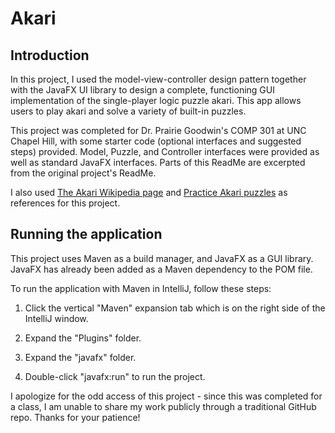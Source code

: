 # Akari

## Introduction

In this project, I used the model-view-controller design pattern together with the JavaFX UI library to design a complete, functioning GUI implementation of the single-player logic puzzle akari. This app allows users to play akari and solve a variety of built-in puzzles. 

This project was completed for Dr. Prairie Goodwin's COMP 301 at UNC Chapel Hill, with some starter code (optional interfaces and suggested steps) provided. Model, Puzzle, and Controller interfaces were provided as well as standard JavaFX interfaces. Parts of this ReadMe are excerpted from the original project's ReadMe.

I also used [The Akari Wikipedia page](https://en.wikipedia.org/wiki/Light_Up_(puzzle)) and [Practice Akari puzzles](https://www.puzzle-light-up.com/) as references for this project.


## Running the application

This project uses Maven as a build manager, and JavaFX as a GUI library. JavaFX has already been added as a Maven dependency to the POM file.

To run the application with Maven in IntelliJ, follow these steps:

1. Click the vertical "Maven" expansion tab which is on the right side of the IntelliJ window.

2. Expand the "Plugins" folder.

3. Expand the "javafx" folder.

4. Double-click "javafx:run" to run the project.


I apologize for the odd access of this project - since this was completed for a class, I am unable to share my work publicly through a traditional GitHub repo. Thanks for your patience!
